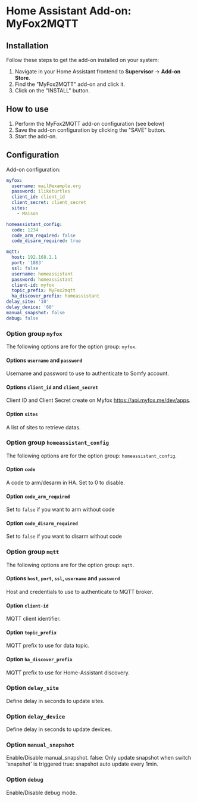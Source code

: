 # Home Assistant Add-on: MyFox2MQTT

## Installation

Follow these steps to get the add-on installed on your system:

1. Navigate in your Home Assistant frontend to **Supervisor** -> **Add-on Store**.
2. Find the "MyFox2MQTT" add-on and click it.
3. Click on the "INSTALL" button.

## How to use

1. Perform the MyFox2MQTT add-on configuration (see below)
2. Save the add-on configuration by clicking the "SAVE" button.
3. Start the add-on.

## Configuration

Add-on configuration:

```yaml
myfox:
  username: mail@example.org
  password: iliketurtles
  client_id: client_id
  client_secret: client_secret
  sites:
    - Maison

homeassistant_config:
  code: 1234
  code_arm_required: false
  code_disarm_required: true

mqtt:
  host: 192.168.1.1
  port: '1883'
  ssl: false
  username: homeassistant
  password: homeassistant
  client-id: myfox
  topic_prefix: MyFox2mqtt
  ha_discover_prefix: homeassistant
delay_site: '10'
delay_device: '60'
manual_snapshot: false
debug: false
```

### Option group `myfox`

The following options are for the option group: `myfox`.

#### Options `username` and `password`

Username and password to use to authenticate to Somfy account.

#### Options `client_id` and `client_secret`

Client ID and Client Secret create on Myfox https://api.myfox.me/dev/apps.

#### Option `sites`

A list of sites to retrieve datas.

### Option group `homeassistant_config`

The following options are for the option group: `homeassistant_config`.

#### Option `code`

A code to arm/desarm in HA. Set to 0 to disable.

#### Option `code_arm_required`

Set to `false` if you want to arm without code

#### Option `code_disarm_required`

Set to `false` if you want to disarm without code

### Option group `mqtt`

The following options are for the option group: `mqtt`.

#### Options `host`, `port`, `ssl`, `username` and `password`

Host and credentials to use to authenticate to MQTT broker.

#### Option `client-id`

MQTT client identifier.

#### Option `topic_prefix`

MQTT prefix to use for data topic.

#### Option `ha_discover_prefix`

MQTT prefix to use for Home-Assistant discovery.

### Option `delay_site`

Define delay in seconds to update sites.

### Option `delay_device`

Define delay in seconds to update devices.

### Option `manual_snapshot`

Enable/Disable manual_snapshot.
false: Only update snapshot when switch 'snapshot' is triggered
true: snapshot auto update every 1min.

### Option `debug`

Enable/Disable debug mode.
